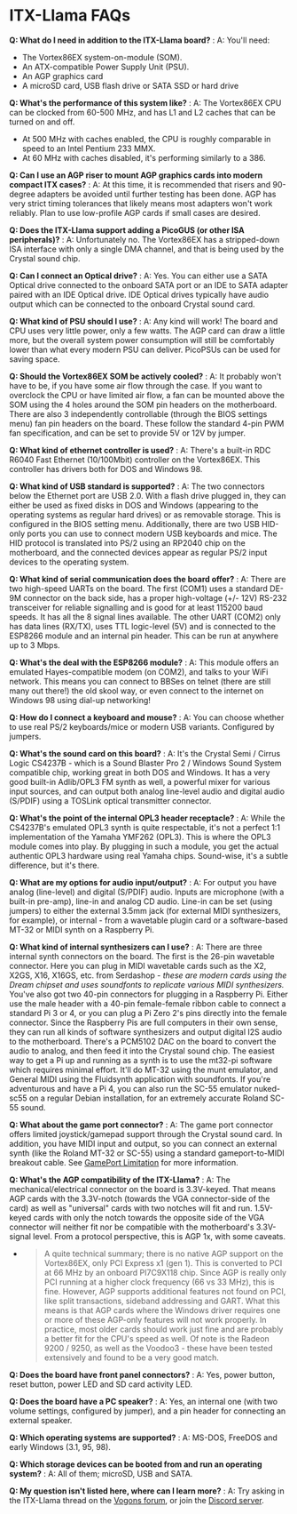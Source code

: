 # ITX-Llama FAQs

**Q: What do I need in addition to the ITX-Llama board?**
: A: You'll need:

  - The Vortex86EX system-on-module (SOM).
  - An ATX-compatible Power Supply Unit (PSU).
  - An AGP graphics card
  - A microSD card, USB flash drive or SATA SSD or hard drive

**Q: What's the performance of this system like?**
: A: The Vortex86EX CPU can be clocked from 60-500 MHz, and has L1 and L2 caches that can be turned on and off.

  - At 500 MHz with caches enabled, the CPU is roughly comparable in speed to an Intel Pentium 233 MMX.
  - At 60 MHz with caches disabled, it's performing similarly to a 386.

**Q: Can I use an AGP riser to mount AGP graphics cards into modern compact ITX cases?**
: A: At this time, it is recommended that risers and 90-degree adapters be avoided until further testing has been done. AGP has very strict timing tolerances that likely means most adapters won't work reliably. Plan to use low-profile AGP cards if small cases are desired.

**Q: Does the ITX-Llama support adding a PicoGUS (or other ISA peripherals)?**
: A: Unfortunately no. The Vortex86EX has a stripped-down ISA interface with only a single DMA channel, and that is being used by the Crystal sound chip.

**Q: Can I connect an Optical drive?**
: A: Yes. You can either use a SATA Optical drive connected to the onboard SATA port or an IDE to SATA adapter paired with an IDE Optical drive. IDE Optical drives typically have audio output which can be connected to the onboard Crystal sound card.

**Q: What kind of PSU should I use?**
: A: Any kind will work! The board and CPU uses very little power, only a few watts. The AGP card can draw a little more, but the overall system power consumption will still be comfortably lower than what every modern PSU can deliver. PicoPSUs can be used for saving space.

**Q: Should the Vortex86EX SOM be actively cooled?**
: A: It probably won't have to be, if you have some air flow through the case. If you want to overclock the CPU or have limited air flow, a fan can be mounted above the SOM using the 4 holes around the SOM pin headers on the motherboard. There are also 3 independently controllable (through the BIOS settings menu) fan pin headers on the board. These follow the standard 4-pin PWM fan specification, and can be set to provide 5V or 12V by jumper.

**Q: What kind of ethernet controller is used?**
: A: There's a built-in RDC R6040 Fast Ethernet (10/100Mbit) controller on the Vortex86EX. This controller has drivers both for DOS and Windows 98.

**Q: What kind of USB standard is supported?**
: A: The two connectors below the Ethernet port are USB 2.0. With a flash drive plugged in, they can either be used as fixed disks in DOS and Windows (appearing to the operating systems as regular hard drives) or as removable storage. This is configured in the BIOS setting menu.
Additionally, there are two USB HID-only ports you can use to connect modern USB keyboards and mice. The HID protocol is translated into PS/2 using an RP2040 chip on the motherboard, and the connected devices appear as regular PS/2 input devices to the operating system.

**Q: What kind of serial communication does the board offer?**
: A: There are two high-speed UARTs on the board. The first (COM1) uses a standard DE-9M connector on the back side, has a proper high-voltage (+/- 12V) RS-232 transceiver for reliable signalling and is good for at least 115200 baud speeds. It has all the 8 signal lines available. The other UART (COM2) only has data lines (RX/TX), uses TTL logic-level (5V) and is connected to the ESP8266 module and an internal pin header. This can be run at anywhere up to 3 Mbps.

**Q: What's the deal with the ESP8266 module?**
: A: This module offers an emulated Hayes-compatible modem (on COM2), and talks to your WiFi network. This means you can connect to BBSes on telnet (there are still many out there!) the old skool way, or even connect to the internet on Windows 98 using dial-up networking!

**Q: How do I connect a keyboard and mouse?**
: A: You can choose whether to use real PS/2 keyboards/mice or modern USB variants. Configured by jumpers.

**Q: What's the sound card on this board?**
: A: It's the Crystal Semi / Cirrus Logic CS4237B - which is a Sound Blaster Pro 2 / Windows Sound System compatible chip, working great in both DOS and Windows. It has a very good built-in Adlib/OPL3 FM synth as well, a powerful mixer for various input sources, and can output both analog line-level audio and digital audio (S/PDIF) using a TOSLink optical transmitter connector.

**Q: What's the point of the internal OPL3 header receptacle?**
: A: While the CS4237B's emulated OPL3 synth is quite respectable, it's not a perfect 1:1 implementation of the Yamaha YMF262 (OPL3). This is where the OPL3 module comes into play. By plugging in such a module, you get the actual authentic OPL3 hardware using real Yamaha chips. Sound-wise, it's a subtle difference, but it's there.

**Q: What are my options for audio input/output?**
: A: For output you have analog (line-level) and digital (S/PDIF) audio. Inputs are microphone (with a built-in pre-amp), line-in and analog CD audio.
Line-in can be set (using jumpers) to either the external 3.5mm jack (for external MIDI synthesizers, for example), or internal - from a wavetable plugin card or a software-based MT-32 or MIDI synth on a Raspberry Pi.

**Q: What kind of internal synthesizers can I use?**
: A: There are three internal synth connectors on the board. The first is the 26-pin wavetable connector. Here you can plug in MIDI wavetable cards such as the X2, X2GS, X16, X16GS, etc. from Serdashop - _these are modern cards using the Dream chipset and uses soundfonts to replicate various MIDI synthesizers._
You've also got two 40-pin connectors for plugging in a Raspberry Pi. Either use the male header with a 40-pin female-female ribbon cable to connect a standard Pi 3 or 4, or you can plug a Pi Zero 2's pins directly into the female connector. Since the Raspberry Pis are full computers in their own sense, they can run all kinds of software synthesizers and output digital I2S audio to the motherboard. There's a PCM5102 DAC on the board to convert the audio to analog, and then feed it into the Crystal sound chip. The easiest way to get a Pi up and running as a synth is to use the mt32-pi software which requires minimal effort. It'll do MT-32 using the munt emulator, and General MIDI using the Fluidsynth application with soundfonts. If you're adventurous and have a Pi 4, you can also run the SC-55 emulator nuked-sc55 on a regular Debian installation, for an extremely accurate Roland SC-55 sound.

**Q: What about the game port connector?**
: A: The game port connector offers limited joystick/gamepad support through the Crystal sound card. In addition, you have MIDI input and output, so you can connect an external synth (like the Roland MT-32 or SC-55) using a standard gameport-to-MIDI breakout cable. See [GamePort Limitation](issues/issue-gameport.md) for more information.

**Q: What's the AGP compatibility of the ITX-Llama?**
: A: The mechanical/electrical connector on the board is 3.3V-keyed. That means AGP cards with the 3.3V-notch (towards the VGA connector-side of the card) as well as "universal" cards with two notches will fit and run. 1.5V-keyed cards with only the notch towards the opposite side of the VGA connector will neither fit nor be compatible with the motherboard's 3.3V-signal level.
From a protocol perspective, this is AGP 1x, with some caveats.

- > A quite technical summary; there is no native AGP support on the Vortex86EX, only PCI Express x1 (gen 1). This is converted to PCI at 66 MHz by an onboard PI7C9X118 chip. Since AGP is really only PCI running at a higher clock frequency (66 vs 33 MHz), this is fine. However, AGP supports additional features not found on PCI, like split transactions, sideband addressing and GART. What this means is that AGP cards where the Windows driver requires one or more of these AGP-only features will not work properly. In practice, most older cards should work just fine and are probably a better fit for the CPU's speed as well.
Of note is the Radeon 9200 / 9250, as well as the Voodoo3 - these have been tested extensively and found to be a very good match.

**Q: Does the board have front panel connectors?**
: A: Yes, power button, reset button, power LED and SD card activity LED.

**Q: Does the board have a PC speaker?**
: A: Yes, an internal one (with two volume settings, configured by jumper), and a pin header for connecting an external speaker.

**Q: Which operating systems are supported?**
: A: MS-DOS, FreeDOS and early Windows (3.1, 95, 98).

**Q: Which storage devices can be booted from and run an operating system?**
: A: All of them; microSD, USB and SATA.

**Q: My question isn't listed here, where can I learn more?**
: A: Try asking in the ITX-Llama thread on the [Vogons forum][vogons-thread], or join the [Discord server][discord-server].

[vogons-thread]: https://www.vogons.org/viewtopic.php?t=93480
[discord-server]: https://discord.gg/YN3XkycAXG